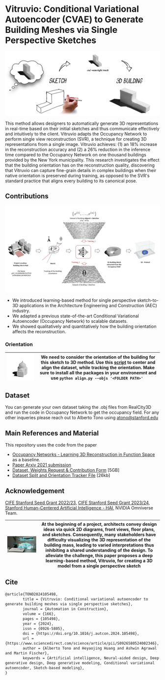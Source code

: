 # Vitruvio: Conditional Variational Autoencoder (CVAE) to Generate Building Meshes via Single Perspective Sketches

<p align="center">
<img src="imgs/Hero_Image_REVIEWED.jpg" width="1000"/>
</p>

This method allows designers to automatically generate 3D representations in real-time based on their initial sketches and thus communicate effectively and intuitively to the client. Vitruvio adapts the Occupancy Network to perform single view reconstruction (SVR), a technique for creating 3D representations from a single image. Vitruvio achieves: (1) an 18\% increase in the reconstruction accuracy and (2) a 26\% reduction in the inference time compared to the Occupancy Network on one thousand buildings provided by the New York municipality. This research investigates the effect that the building orientation has on the reconstruction quality, discovering that Vitruvio can capture fine-grain details in complex buildings when their native orientation is preserved during training, as opposed to the SVR's standard practice that aligns every building to its canonical pose.

## Contributions


<p align="center">
<img src="imgs/Slide11.jpg" width="1000"/>
</p>

- We introduced learning-based method for single perspective sketch-to-3D applications in the Architecture Engineering and Construction (AEC) industry. 
- We adapted a previous state-of-the-art Conditional Variational Autoencoder (Occupancy Network) to scalable datasets. 
- We showed qualitatively and quantitatively how the building orientation affects the reconstruction. 

### Orientation

![Orientation](imgs/GIF_Preparation_white.gif) | We need to consider the orientation of the building for this sketch to 3D method. Use this [script](https://github.com/CDInstitute/Vitruvio/blob/38f7c596a24ba71498723475bf2778d19003010b/align.py) to center and align the dataset, while tracking the orientation. Make sure to install all the packages in your environemnt and use `python align.py --objs '<FOLDER PATH>' `
------------ | -------------

## Dataset

You can generate your own dataset taking the .obj files from RealCity3D and run the code in Occupancy Network to get the occupancy field. For any other inqueries please reach out to Alberto Tono using atono@stanford.edu


## Main References and Material

This repository uses the code from the paper
- [Occupancy Networks - Learning 3D Reconstruction in Function Space](https://avg.is.tuebingen.mpg.de/publications/occupancy-networks) as a baseline. 
- [Paper Arxiv 2021 submission](https://arxiv.org/abs/2210.13634) 
- [Dataset, Weights Request & Contribution Form](https://forms.gle/JEUW8kpDz2pmtyYv5) [5GB]
- [Dataset Split and Orientation Tracker File](https://drive.google.com/file/d/1CA-ck2-E5H8GrK6jvVzKNKVTyM4gCo4Q/view?usp=share_link) [26kb]


## Acknowledgement 

[CIFE Stanford Seed Grant 2022/23](https://cife.stanford.edu/neural-design-phase-bridging-schematic-and-development-phases), [CIFE Stanford Seed Grant 2023/24](https://cife.stanford.edu/esketch-multimodal-generative-ai-design-interface-and-human-centered-approach-neural-design-phase), [Stanford Human-Centered Artificial Intelligence - HAI](https://hai.stanford.edu/people/alberto-tono), NVIDIA Omniverse Team. 

![Hero Image](imgs/Slide6.jpg) | At the beginning of a project, architects convey design ideas via quick 2D diagrams, front views, floor plans, and sketches. Consequently, many stakeholders have difficulty visualizing the 3D representation of the building mass, leading to varied interpretations thus inhibiting a shared understanding of the design. To alleviate the challenge, this paper proposes a deep learning-based method, Vitruvio, for creating a 3D model from a single perspective sketch
------------ | -------------

## Cite 

```
@article{TONO2024105498,
        title = {Vitruvio: Conditional variational autoencoder to generate building meshes via single perspective sketches},
        journal = {Automation in Construction},
        volume = {166},
        pages = {105498},
        year = {2024},
        issn = {0926-5805},
        doi = {https://doi.org/10.1016/j.autcon.2024.105498},
        url = {https://www.sciencedirect.com/science/article/pii/S0926580524002346},
        author = {Alberto Tono and Heyaojing Huang and Ashwin Agrawal and Martin Fischer},
        keywords = {Artificial intelligence, Neural-aided design, Deep generative design, Deep generative modeling, Conditional variational autoencoder, Sketch-based modeling},
}
```
